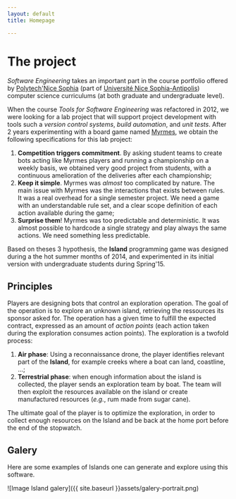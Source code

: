 ```yaml
---
layout: default
title: Homepage

---
```


# The project

_Software Engineering_ takes an important part in the course portfolio offered by [Polytech'Nice Sophia](http://informatique.polytechnice.fr/) (part of [Université Nice Sophia-Antipolis](http://unice.fr/)) computer science curriculums (at both graduate and undergraduate level). 

When the course _Tools for Software Engineering_ was refactored in 2012, we were looking for a lab project that will support project development with tools such a _version control systems_, _build automation_, and _unit tests_. After 2 years experimenting with a board game named [Myrmes](https://boardgamegeek.com/boardgame/126792/myrmes), we obtain the following specifications for this lab project:

  1. __Competition triggers commitment__. By asking student teams to create bots acting like Myrmes players and running a championship on a weekly basis, we obtained very good project from students, with a continuous amelioration of the deliveries after each championship;
  2. __Keep it simple__. Myrmes was _almost_ too complicated by nature. The main issue with Myrmes was the interactions that exists between rules. It was a real overhead for a single semester project. We need a game with an understandable rule set, and a clear scope definition of each action available during the game;
  3. __Surprise them__! Myrmes was too predictable and deterministic. It was almost possible to hardcode a single strategy and play always the same actions. We need something less predictable.

Based on theses 3 hypothesis, the **Island** programming game was designed during a the hot summer months of 2014, and experimented in its initial version with undergraduate students during Spring'15.

## Principles

Players are designing bots that control an exploration operation. The goal of the operation is to explore an unknown island, retrieving the ressources its sponsor asked for. The operation has a given time to fulfill the expected contract, expressed as an amount of _action points_ (each action taken during the exploration consumes action points). The exploration is a twofold process:

  1. __Air phase__: Using a reconnaissance drone, the player identifies relevant part of the **Island**, for example creeks where a boat can land, coastline, ...;
  2. __Terrestrial phase__: when enough information about the island is collected, the player sends an exploration team by boat. The team will then exploit the resources available on the island or create manufactured resources (_e.g._, rum made from sugar cane). 

The ultimate goal of the player is to optimize the exploration, in order to collect enough resources on the Island and be back at the home port before the end of the stopwatch. 

## Galery

Here are some examples of Islands one can generate and explore using this software.

![Image Island galery]({{ site.baseurl }}assets/galery-portrait.png)




  
  
